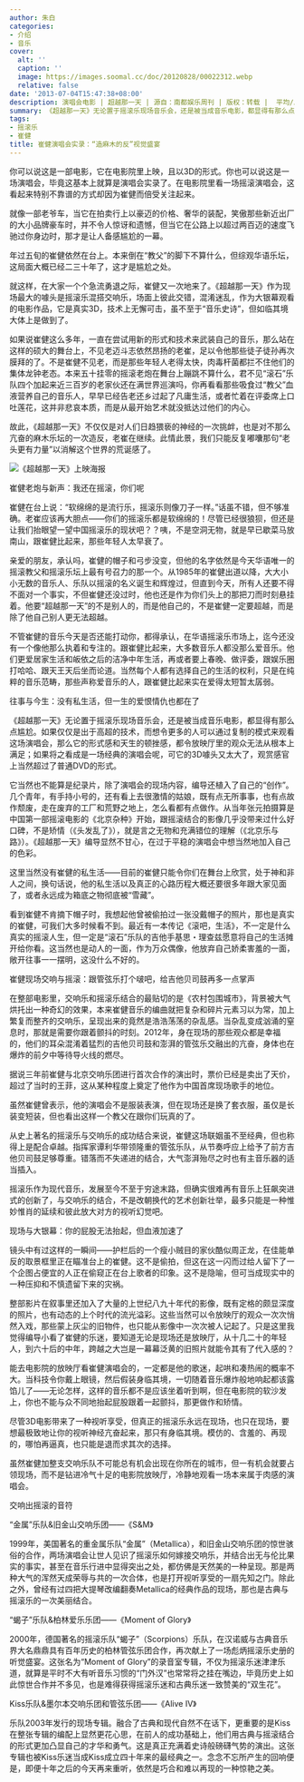 ```yaml
---
author: 朱白
categories:
- 介绍
- 音乐
cover:
  alt: ''
  caption: ''
  image: https://images.soomal.cc/doc/20120828/00022312.webp
  relative: false
date: '2013-07-04T15:47:38+08:00'
description: 演唱会电影 | 超越那一天 | 源自：南都娱乐周刊 | 版权：转载 |  平均/总评分：10.00/10
summary: 《超越那一天》无论置于摇滚乐现场音乐会，还是被当成音乐电影，都显得有那么点尴尬。如果仅仅是出于高超的技术，而想令更多的人可以通过复制的模式来观看这场演唱会，那么它的形式感和天生的顿挫感，都令放映厅里的观众无法从根本上满足；如果将之看成是一场经典的演唱会呢，可它的3D噱头又太大了，观赏感官上当然超过了普通DVD的形式……
tags:
- 摇滚乐
- 崔健
title: 崔健演唱会实录：“造麻木的反”视觉盛宴
---
```


你可以说这是一部电影，它在电影院里上映，且以3D的形式。你也可以说这是一场演唱会，毕竟这基本上就算是演唱会实录了。在电影院里看一场摇滚演唱会，这看起来特别不靠谱的方式却因为崔健而倍受关注起来。

就像一部老爷车，当它在拍卖行上以豪迈的价格、奢华的装配，笑傲那些新近出厂的大小品牌豪车时，并不令人惊讶和遗憾，但当它在公路上以超过两百迈的速度飞驰过你身边时，那才是让人备感尴尬的一幕。

年过五旬的崔健依然在台上。本来倒在“教父”的脚下不算什么，但综观华语乐坛，这局面大概已经二三十年了，这才是尴尬之处。

就这样，在大家一个个急流勇退之际，崔健又一次地来了。《超越那一天》作为现场最大的噱头是摇滚乐混搭交响乐，场面上彼此交错，混淆迷乱，作为大银幕观看的电影作品，它是真实3D，技术上无懈可击，虽不至于“音乐史诗”，但如临其境大体上是做到了。

如果说崔健这么多年，一直在尝试用新的形式和技术来武装自己的音乐，那么站在这样的硕大的舞台上，不见老迈斗志依然昂扬的老崔，足以令他那些徒子徒孙再次膜拜的了。不是崔健不见老，而是那些年轻人老得太快，肉毒杆菌都拦不住他们的集体龙钟老态。本来五十挂零的摇滚老炮在舞台上蹦跳不算什么，君不见“滚石”乐队四个加起来近三百岁的老家伙还在满世界巡演吗，你再看看那些吸食过“教父”血液营养自己的音乐人，早早已经告老还乡过起了凡庸生活，或者忙着在评委席上口吐莲花，这并非悲哀本质，而是从最开始艺术就没抵达过他们的内心。

故此，《超越那一天》不仅仅是对人们日趋猥亵的神经的一次挑衅，也是对不那么亢奋的麻木乐坛的一次造反，老崔在继续。此情此景，我们只能反复嘟囔那句“老头更有力量”以消解这个世界的荒诞感了。

![《超越那一天》上映海报](https://images.soomal.cc/doc/20130423/00030060.webp)





崔健老炮与新声：我还在摇滚，你们呢

崔健在台上说：“软绵绵的是流行乐，摇滚乐则像刀子一样。”话虽不错，但不够准确。老崔应该再大胆点――你们的摇滚乐都是软绵绵的！尽管已经很狼狈，但还是让我们抬眼望一望中国摇滚乐的现状吧？？咦，不是空洞无物，就是早已歇菜马放南山，跟崔健比起来，那些年轻人太早衰了。

亲爱的朋友，承认吗，崔健的帽子和弓步没变，但他的名字依然是今天华语唯一的摇滚教父和摇滚乐坛上最有号召力的那一个。从1985年的崔健出道以降，大大小小无数的音乐人、乐队以摇滚的名义诞生和辉煌过，但直到今天，所有人还要不得不面对一个事实，不但崔健还没过时，他也还是作为你们头上的那把刀而时刻悬挂着。他要“超越那一天”的不是别人的，而是他自己的，不是崔健一定要超越，而是除了他自己别人更无法超越。

不管崔健的音乐今天是否还能打动你，都得承认，在华语摇滚乐市场上，迄今还没有一个像他那么执着和专注的。跟崔健比起来，大多数音乐人都没那么爱音乐。他们更爱居家生活和皈依之后的洁净中年生活，再或者要上春晚、做评委，跟娱乐圈打哈哈、跟天王天后坐而论道。当然每个人都有选择自己的生活的权利，只是在纯粹的音乐范畴，那些声称爱音乐的人，跟崔健比起来实在爱得太短暂太孱弱。

往事与今生：没有私生活，但一生的爱恨情仇也都在了

《超越那一天》无论置于摇滚乐现场音乐会，还是被当成音乐电影，都显得有那么点尴尬。如果仅仅是出于高超的技术，而想令更多的人可以通过复制的模式来观看这场演唱会，那么它的形式感和天生的顿挫感，都令放映厅里的观众无法从根本上满足；如果将之看成是一场经典的演唱会呢，可它的3D噱头又太大了，观赏感官上当然超过了普通DVD的形式。

它当然也不能算是纪录片，除了演唱会的现场内容，编导还植入了自己的“创作”。几个青年，有手持小号的，还有看上去很激情的姑娘，既有点无所事事，也有点故作颓废，走在废弃的工厂和荒野之地上，怎么看都有点做作。从当年张元拍摄算是中国第一部摇滚电影的《北京杂种》开始，跟摇滚结合的影像几乎没带来过什么好口碑，不是矫情（《头发乱了》），就是言之无物和充满错位的理解（《北京乐与路》）。《超越那一天》编导显然不甘心，在过于平稳的演唱会中想当然地加入自己的色彩。

这里当然没有崔健的私生活――目前的崔健只能令你们在舞台上欣赏，处于神和非人之间，换句话说，他的私生活以及真正的心路历程大概还要很多年跟大家见面了，或者永远成为箱底之物彻底被“雪藏”。

看到崔健不肯摘下帽子时，我想起他曾被偷拍过一张没戴帽子的照片，那也是真实的崔健，可我们大多时候看不到。最近有一本传记《滚吧，生活》，不一定是什么真实的摇滚人生，但一定是“滚石”乐队的吉他手基思・理查兹愿意将自己的生活摊开给你看。这当然也是动人的一面，作为万众偶像，他放弃自己娇柔害羞的一面，敞开往事一一摆明，这没什么不好的。

崔健现场交响与摇滚：跟管弦乐打个啵吧，给吉他贝司鼓再多一点掌声

在整部电影里，交响乐和摇滚乐结合的最贴切的是《农村包围城市》，背景被大气烘托出一种奇幻的效果，本来崔健音乐的编曲就把复杂和碎片元素习以为常，加上繁复而整齐的交响乐，呈现出来的竟然是浩浩荡荡的杂乱感。当杂乱变成汹涌的窒息时，那就是需要你跟着颤抖的时刻。2012年，身在现场的那些观众都是幸福的，他们的耳朵混淆着猛烈的吉他贝司鼓和澎湃的管弦乐交融出的亢奋，身体也在爆炸的前夕中等待导火线的燃尽。

据说三年前崔健与北京交响乐团进行首次合作的演出时，票价已经是卖出了天价，超过了当时的王菲，这从某种程度上奠定了他作为中国首席现场歌手的地位。

虽然崔健曾表示，他的演唱会不是服装表演，但在现场还是换了套衣服，虽仅是长装变短装，但也看出这样一个教父在跟你们玩真的了。

从史上著名的摇滚乐与交响乐的成功结合来说，崔健这场联姻虽不至经典，但也称得上是配合卓越。指挥家谭利华带领隆重的管弦乐队，从节奏呼应上给予了前方吉他贝司鼓足够尊重。错落而不失递进的结合，大气澎湃殆尽之时也有主音乐器的适当插入。

摇滚乐作为现代音乐，发展至今不至于穷途末路，但确实很难再有音乐上狂飙突进式的创新了，与交响乐的结合，不是改朝换代的艺术创新壮举，最多只能是一种惟妙惟肖的延续和彼此放大对方的视听幻觉吧。

现场与大银幕：你的屁股无法抬起，但血液加速了

镜头中有过这样的一瞬间――护栏后的一个瘦小贼目的家伙酷似周正龙，在佳能单反的取景框里正在瞄准台上的崔健。这不是偷拍，但这在这一闪而过给人留下了一个企图占便宜的人正在偷窥正在台上歌者的印象。这不是隐喻，但可当成现实中的一种压抑和不慎遗留下来的灾祸。

整部影片在叙事里还加入了大量的上世纪八九十年代的影像，既有定格的颇显深度的照片，也有动态的上个时代的流光溢彩。这些当然可以令放映厅的观众一次次悄然入戏，那些蒙上灰尘的旧物件，也只能从影像中一次次被人记起了。只是这里我觉得编导小看了崔健的乐迷，要知道无论是现场还是放映厅，从十几二十的年轻人，到六十后的中年，跨越之大岂是一幕幕泛黄的旧照片就能令其有了代入感的？

能去电影院的放映厅看崔健演唱会的，一定都是他的歌迷，起哄和凑热闹的概率不大。当科技令你戴上眼镜，然后假装身临其境，一切随着音乐爆炸般地响起都该露馅儿了――无论怎样，这样的音乐都不是应该坐着听到啊，但在电影院的软沙发上，你也不能与众不同地抬起屁股跟着一起颤抖，那更做作和矫情。

尽管3D电影带来了一种视听享受，但真正的摇滚乐永远在现场，也只在现场，要想最极致地让你的视听神经亢奋起来，那只有身临其境。模仿的、含羞的、再现的，哪怕再逼真，也只能是退而求其次的选择。

虽然崔健加整支交响乐队不可能总有机会出现在你所在的城市，但一有机会就要占领现场，而不是钻进冷气十足的电影院放映厅，冷静地观看一场本来属于肉感的演唱会。

交响出摇滚的音符

“金属”乐队&旧金山交响乐团――《S&M》

1999年，美国著名的重金属乐队“金属”（Metallica），和旧金山交响乐团的惊世骇俗的合作，两场演唱会让世人见识了摇滚乐如何嫁接交响乐，并结合出无与伦比果实的事实，甚至在音乐行进中显得突出之处，都仿佛是天然美的一种呈现。那是两种大气的浑然天成荣辱与共的一次合体，也是打开视听享受的一扇先知之门。除此之外，曾经有过四把大提琴改编翻奏Metallica的经典作品的现场，那也是古典与摇滚乐的一次美丽结合。

“蝎子”乐队&柏林爱乐乐团――《Moment of Glory》

2000年，德国著名的摇滚乐队“蝎子”（Scorpions）乐队，在汉诺威与古典音乐界大名鼎鼎具有百年历史的柏林管弦乐团合作，再次献上了一场彪炳摇滚乐史册的听觉盛宴。这张名为“Moment of Glory”的录音室专辑，不仅为摇滚乐迷津津乐道，就算是平时不大有听音乐习惯的“门外汉”也常常将之挂在嘴边，毕竟历史上如此惊世合作并不多见，也是难得获得摇滚乐迷和古典乐迷一致赞美的“双生花”。

Kiss乐队&墨尔本交响乐团和管弦乐团――《Alive IV》

乐队2003年发行的现场专辑。融合了古典和现代自然不在话下，更重要的是Kiss在整张专辑的编配上显然更花心思，在前人的成功基础上，他们用古典与摇滚结合的形式更加凸显自己的才华和勇气。这是真正充满着史诗般磅礴气势的演出。这张专辑也被Kiss乐迷当成Kiss成立四十年来的最经典之一。念念不忘所产生的回响便是，即便十年之后的今天再来重听，依然是巧合和难以再现的一种惊艳之美。